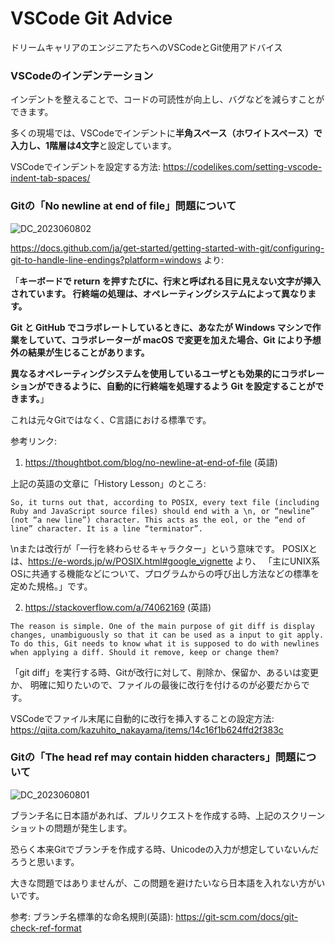 # VSCode Git Advice
ドリームキャリアのエンジニアたちへのVSCodeとGit使用アドバイス

### VSCodeのインデンテーション
インデントを整えることで、コードの可読性が向上し、バグなどを減らすことができます。

多くの現場では、VSCodeでインデントに<b>半角スペース（ホワイトスペース）で入力し、1階層は4文字</b>と設定しています。

VSCodeでインデントを設定する方法:
https://codelikes.com/setting-vscode-indent-tab-spaces/

### Gitの「No newline at end of file」問題について
![DC_2023060802](https://github.com/raymondyeung2022/VSCode-Git-Advice/assets/119655633/7259f19e-831e-4953-9696-c73d40dc9ab4)

https://docs.github.com/ja/get-started/getting-started-with-git/configuring-git-to-handle-line-endings?platform=windows より:

「<b>キーボードで return を押すたびに、行末と呼ばれる目に見えない文字が挿入されています。 行終端の処理は、オペレーティングシステムによって異なります。

Git と GitHub でコラボレートしているときに、あなたが Windows マシンで作業をしていて、コラボレーターが macOS で変更を加えた場合、Git により予想外の結果が生じることがあります。

異なるオペレーティングシステムを使用しているユーザとも効果的にコラボレーションができるように、自動的に行終端を処理するよう Git を設定することができます。</b>」

これは元々Gitではなく、C言語における標準です。

参考リンク:
1. https://thoughtbot.com/blog/no-newline-at-end-of-file (英語)

上記の英語の文章に「History Lesson」のところ:

```So, it turns out that, according to POSIX, every text file (including Ruby and JavaScript source files) should end with a \n, or “newline” (not “a new line”) character. This acts as the eol, or the “end of line” character. It is a line “terminator”.```

\nまたは改行が「一行を終わらせるキャラクター」という意味です。
POSIXとは、https://e-words.jp/w/POSIX.html#google_vignette より、
「主にUNIX系OSに共通する機能などについて、プログラムからの呼び出し方法などの標準を定めた規格。」です。

2. https://stackoverflow.com/a/74062169 (英語)

```The reason is simple. One of the main purpose of git diff is display changes, unambiguously so that it can be used as a input to git apply. To do this, Git needs to know what it is supposed to do with newlines when applying a diff. Should it remove, keep or change them?```

「git diff」を実行する時、Gitが改行に対して、削除か、保留か、あるいは変更か、
明確に知りたいので、ファイルの最後に改行を付けるのが必要だからです。

VSCodeでファイル末尾に自動的に改行を挿入することの設定方法:
https://qiita.com/kazuhito_nakayama/items/14c16f1b624ffd2f383c

### Gitの「The head ref may contain hidden characters」問題について
![DC_2023060801](https://github.com/raymondyeung2022/VSCode-Git-Advice/assets/119655633/5e058277-1dea-4fff-b518-6e7055e47657)

ブランチ名に日本語があれば、プルリクエストを作成する時、上記のスクリーンショットの問題が発生します。

恐らく本来Gitでブランチを作成する時、Unicodeの入力が想定していないんだろうと思います。

大きな問題ではありませんが、この問題を避けたいなら日本語を入れない方がいいです。

参考:
ブランチ名標準的な命名規則(英語):
https://git-scm.com/docs/git-check-ref-format
